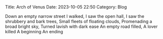 Title: Arch of Venus
Date: 2023-10-05 22:50
Category: Blog

Down an empty narrow street I walked,
I saw the open hall,
I saw the shrubbery and bark trees,
Small fleets of floating clouds,
Promenading a broad bright sky,
Turned lavish with dark ease
An empty road filled,
A lover killed
A beginning
An ending
